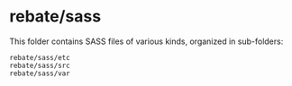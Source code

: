 # rebate/sass

This folder contains SASS files of various kinds, organized in sub-folders:

    rebate/sass/etc
    rebate/sass/src
    rebate/sass/var
